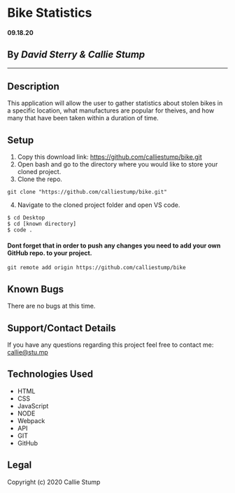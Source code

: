 # Bike Statistics

#### **09.18.20**

## By _David Sterry & Callie Stump_
---
## **Description**
This application will allow the user to gather statistics about stolen bikes in a specific location, what manufactures are popular for theives, and how many that have been taken within a duration of time.

## **Setup**
1. Copy this download link: https://github.com/calliestump/bike.git
2. Open bash and go to the directory where you would like to store your cloned project.
3. Clone the repo.
```
git clone "https://github.com/calliestump/bike.git"
```
4. Navigate to the cloned project folder and open VS code.
```
$ cd Desktop
$ cd [known directory]
$ code .
```
#### Dont forget that in order to push any changes you need to add your own GitHub repo. to your project.
```
git remote add origin https://github.com/calliestump/bike
```
## Known Bugs
There are no bugs at this time.
## Support/Contact Details
If you have any questions regarding this project feel free to contact me: callie@stu.mp
## **Technologies Used**
* HTML
* CSS
* JavaScript
* NODE
* Webpack
* API
* GIT
* GitHub

## Legal
Copyright (c) 2020 Callie Stump
